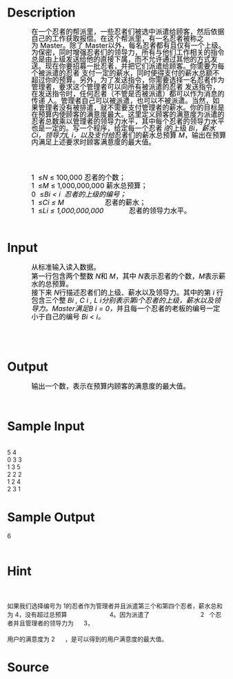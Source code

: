 
# Description

<div class="content"><div>
<div style="margin: 0cm -3pt 0pt 42pt; line-height: 12pt" align="left"><span style="font-size: medium"><span style="color: black">在一个忍者的帮派里，一些忍者们被选中派遣给顾客，然后依据自己的工作</span><span style="color: black">获取报偿。</span><span style="color: black">在这个帮派里，有一名忍者被称之为</span><span style="color: black"> Master</span><span style="color: black">。除了</span><span style="color: black"> Master</span><span style="color: black">以外，每名忍者</span><span style="color: black">都有且仅有一个上级。为保密，同时增强忍者们的领导力，所有与他们工作相关</span><span style="color: black">的指令总是由上级发送给他的直接下属，而不允许通过其他的方式发送。</span><span style="color: black">现在你要招募一批忍者，并把它们派遣给顾客。你需要为每个被派遣的忍者 支付一定的薪水，同时使得支付的薪水总额不超过你的预算。另外，为了发送指令，你需要选择一名忍者作为管理者，要求这个管理者可以向所有被派遣的忍者 发送指令，在发送指令时，任何忍者（不管是否被派遣）都可以作为消息的传递 人。管理者自己可以被派遣，也可以不被派遣。当然，如果管理者没有被排遣，</span><span style="color: black">就不需要支付管理者的薪水。</span><span style="color: black">你的目标是在预算内使顾客的满意度最大。这里定义顾客的满意度为派遣的</span><span style="color: black">忍者总数乘以管理者的领导力水平，其中每个忍者的领导力水平也是一定的。</span><span style="color: black">写一个程序，给定每一个忍者</span><i><span style="color: black"> i</span></i><span style="color: black">的上级</span><i><span style="color: black"> B</span></i><i><span style="color: black">i</span></i><i><span style="color: black">，薪水</span></i><i><span style="color: black">Ci</span></i><i><span style="color: black">，领导力</span></i><i><span style="color: black">L i</span></i><i><span style="color: black">，以及支付给</span></i><span style="color: black">忍者们的薪水总预算</span><i><span style="color: black"> M</span></i><span style="color: black">，输出在预算内满足上述要求时顾客满意度的最大值。</span></span></div>
</div>
<p><span style="font-size: medium"><br clear="all"/>
</span> </p>
<div>
<div style="margin: 0cm -1.5pt 0pt 42pt; line-height: 14.25pt" align="left"><span style="font-size: medium"><span style="color: black">1 </span><span style="color: black"> ≤<i>N</i> ≤ 100,000 <span style="font-size: medium"><span style="color: black">忍者的个数；</span></span></span></span></div>
<div style="margin: 0cm -1.5pt 0pt 42pt; line-height: 14.25pt" align="left"><span style="font-size: medium"><span style="color: black">1 </span><span style="color: black"> ≤<i>M</i> ≤ 1,000,000,000 <span style="font-size: medium"><span style="color: black">薪水总预算；</span></span> </span></span></div>
<div style="margin: 0cm -1.1pt 0pt 0cm; line-height: 1pt" align="left"><span style="font-size: medium"><span style="color: black"> </span></span></div>
<div style="margin: 0cm -1.5pt 0pt 42pt; line-height: 14.25pt" align="left"><span style="font-size: medium"><span style="color: black">0 </span><span style="color: black"> ≤<i>B</i></span></span><span style="font-size: medium"><i><span style="color: black">i &lt; i  <span style="font-size: medium"><span style="color: black">忍者的上级的编号；</span></span></span></i></span></div>
</div>
<div>
<div style="margin: 0cm -1.5pt 0pt 42pt; line-height: 14.25pt; text-align: left" align="left"><span style="font-size: medium"><span style="color: black">1 </span><span style="color: black"> ≤<i>C</i></span><i><span style="color: black">i ≤ M </span></i><span style="color: black">                    </span><span style="color: black">忍者的薪水；</span></span></div>
<div style="margin: 0cm -1.5pt 0pt 42pt; line-height: 14.25pt; text-align: left" align="left"><span style="font-size: medium"><span style="color: black">1 </span><span style="color: black"> ≤<i>L</i></span><i><span style="color: black">i ≤ 1,000,000,000 </span></i><span style="color: black">            </span><span style="color: black">忍者的领导力水平。</span></span></div>
<div style="margin: 0cm -1.1pt 0pt 0cm; line-height: 10pt" align="left"><span style="font-size: medium"><span style="color: black"> </span></span></div>
<div style="margin: 0cm -1.1pt 0pt 0cm; line-height: 5pt" align="left"><span style="font-size: medium"><span style="color: black"> </span></span></div>
</div>
<p></p></div>

# Input

<div class="content"><div style="margin: 11.75pt -3pt 0pt 42pt; line-height: 14.25pt" align="left"><span style="font-size: medium"><span style="color: black">从标准输入读入数据。</span></span></div>
<div style="margin: 0cm -1.1pt 0pt 0cm; line-height: 1pt" align="left"><span style="font-size: medium"><span style="color: black"> </span></span></div>
<div style="margin: 0cm -3pt 0pt 42pt; line-height: 13.75pt; text-align: left" align="left"><span style="font-size: medium"><span style="color: black">第一行包含两个整数</span><i><span style="color: black"> N</span></i><span style="color: black">和</span><i><span style="color: black"> M</span></i><span style="color: black">，其中</span><i><span style="color: black"> N</span></i><span style="color: black">表示忍者的个数，</span><i><span style="color: black">M</span></i><span style="color: black">表示薪水的总预</span></span><span style="font-size: medium"><span style="color: black">算。</span></span></div>
<div style="margin: 0cm -1.1pt 0pt 0cm; line-height: 1pt" align="left"><span style="font-size: medium"><span style="color: black"> </span></span></div>
<div style="margin: 0cm -3pt 0pt 42pt; line-height: 13.75pt; text-align: left" align="left"><span style="font-size: medium"><span style="color: black">接下来</span><i><span style="color: black"> N</span></i><span style="color: black">行描述忍者们的上级、薪水以及领导力。其中的第</span><i><span style="color: black"> i</span></i><span style="color: black"> </span><span style="color: black">行包含三个整</span></span> <span style="font-size: medium"><i><span style="color: black">B</span></i></span><span style="font-size: medium"><i><span style="color: black">i , C i , L i</span></i><i><span style="color: black">分别表示第</span></i><i><span style="color: black">i</span></i><i><span style="color: black">个忍者的上级，薪水以及领导力。</span></i><i><span style="color: black">Master</span></i><i><span style="color: black">满足</span></i><i><span style="color: black">B i = 0</span></i><i><span style="color: black">，</span></i></span><span style="font-size: medium"><span style="color: black">并且每一个忍者的老板的编号一定小于自己的编号</span><span style="color: black"> <i>B</i></span></span><span style="font-size: medium"><i><span style="color: black">i &lt; i</span></i><i><span style="color: black">。</span></i></span></div>
<p><span style="font-size: medium"><br clear="all"/>
</span> </p>
<div></div></div>

# Output

<div class="content"><div>
<div style="margin: 0cm -3pt 0pt 42pt; line-height: 14.25pt" align="left"><span style="font-size: medium"><span style="color: black">输出一个数，表示在预算内顾客的满意度的最大值。</span></span></div>
<div style="margin: 0cm -1.1pt 0pt 0cm; line-height: 10pt" align="left"><span style="font-size: medium"><span style="color: black"> </span></span></div>
<div style="margin: 0cm -1.1pt 0pt 0cm; line-height: 10pt" align="left"><span style="font-size: medium"><span style="color: black"> </span></span></div>
</div></div>

# Sample Input

<div class="content"><span class="sampledata"> <br/>
5  4<br/>
0  3 3<br/>
1  3 5<br/>
2  2 2<br/>
1  2 4<br/>
2  3 1<br/>
</span></div>

# Sample Output

<div class="content"><span class="sampledata">6 <br/>
 <br/>
 </span></div>

# Hint

<div class="content"><p></p><p><br/><br/>
如果我们选择编号为 1的忍者作为管理者并且派遣第三个和第四个忍者，薪水总和为 4，没有超过总预算                         4。因为派遣了                              2   个忍者并且管理者的领导力为      3，<br/><br/>
用户的满意度为 2      ，是可以得到的用户满意度的最大值。</p><p></p></div>

# Source

<div class="content"><p><a href="problemset.php?search="></a></p></div>

